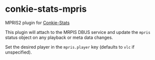 conkie-stats-mpris
==================
MPRIS2 plugin for [Conkie-Stats](https://github.com/hash-bang/conkie-stats)

This plugin will attach to the MRPIS DBUS service and update the `mpris` status object on any playback or meta data changes.

Set the desired player in the `mpris.player` key (defaults to `vlc` if unspecified).
